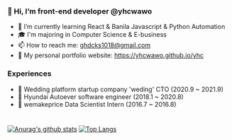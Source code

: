 ### 🍒 Hi, I’m front-end developer @yhcwawo

- 🌱 I’m currently learning React & Banila Javascript & Python Automation
- 🎓 I'm majoring in Computer Science & E-business
- 📫 How to reach me: ghdcks1018@gmail.com
- 🧐 My personal portfolio website: https://yhcwawo.github.io/yhc

### Experiences

- 🧬 Wedding platform startup company 'weding' CTO (2020.9 ~ 2021.9)
- 💚 Hyundai Autoever software engineer (2018.1 ~ 2020.8)
- 🐧 wemakeprice Data Scientist Intern (2016.7 ~ 2016.8)

#

[![Anurag's github stats](https://github-readme-stats.vercel.app/api?username=yhcwawo)](https://github.com/anuraghazra/github-readme-stats)
[![Top Langs](https://github-readme-stats.vercel.app/api/top-langs/?username=yhcwawo&layout=compact)](https://github.com/anuraghazra/github-readme-stats)

<!---
yhcwawo/yhcwawo is a ✨ special ✨ repository because its `README.md` (this file) appears on your GitHub profile.
You can click the Preview link to take a look at your changes.
--->
